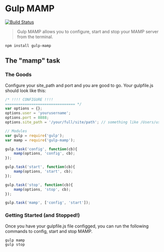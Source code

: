 # Gulp MAMP
[![Build Status](https://travis-ci.org/tonyspiro/gulp-mamp.svg?branch=master)](https://travis-ci.org/tonyspiro/gulp-mamp)

> Gulp MAMP allows you to configure, start and stop your MAMP server from the terminal.

```shell
npm install gulp-mamp
```

## The "mamp" task

### The Goods
Configure your site_path and port and you are good to go.  Your gulpfile.js should look like this:

```js
/* !!!! CONFIGURE !!!!
================================ */
var options = {};
options.user = 'yourusername';
options.port = 8888;
options.site_path = '/your/full/site/path'; // something like /Users/username/sites/mymampsite 

// Modules
var gulp = require('gulp');
var mamp = require('gulp-mamp');

gulp.task('config', function(cb){
    mamp(options, 'config', cb);
});

gulp.task('start', function(cb){
    mamp(options, 'start', cb);
});

gulp.task('stop', function(cb){
    mamp(options, 'stop', cb);
});

gulp.task('mamp', ['config', 'start']);
```

### Getting Started (and Stopped!)
Once you have your gulpfile.js file configged, you can run the following commands to config, start and stop MAMP.
```
gulp mamp
gulp stop
```
